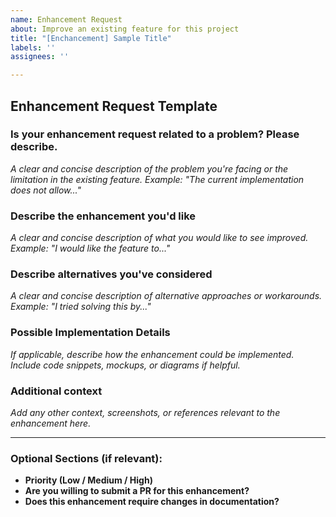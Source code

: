 ```yaml
---
name: Enhancement Request
about: Improve an existing feature for this project
title: "[Enchancement] Sample Title"
labels: ''
assignees: ''

---
```


## Enhancement Request Template

### **Is your enhancement request related to a problem? Please describe.**
_A clear and concise description of the problem you're facing or the limitation in the existing feature. Example: "The current implementation does not allow..."_

### **Describe the enhancement you'd like**
_A clear and concise description of what you would like to see improved. Example: "I would like the feature to..."_

### **Describe alternatives you've considered**
_A clear and concise description of alternative approaches or workarounds. Example: "I tried solving this by..."_

### **Possible Implementation Details**
_If applicable, describe how the enhancement could be implemented. Include code snippets, mockups, or diagrams if helpful._

### **Additional context**
_Add any other context, screenshots, or references relevant to the enhancement here._

---

### **Optional Sections (if relevant):**

- **Priority (Low / Medium / High)**  
- **Are you willing to submit a PR for this enhancement?**  
- **Does this enhancement require changes in documentation?**
